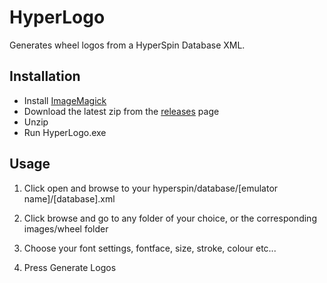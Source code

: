 # HyperLogo

Generates wheel logos from a HyperSpin Database XML.

## Installation

- Install [ImageMagick](https://imagemagick.org/download/binaries/ImageMagick-6.9.11-46-Q16-x86-dll.exe)
- Download the latest zip from the [releases](https://github.com/dlip/hyperlogo/releases) page
- Unzip
- Run HyperLogo.exe


## Usage

1. Click open and browse to your hyperspin/database/[emulator name]/[database].xml

2. Click browse and go to any folder of your choice, or the corresponding images/wheel folder

3. Choose your font settings, fontface, size, stroke, colour etc...

4. Press Generate Logos
